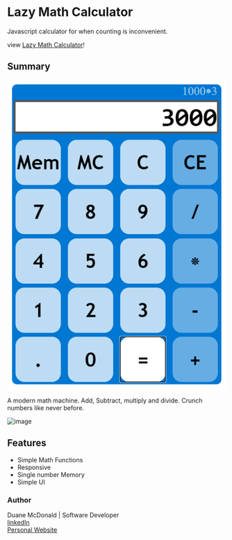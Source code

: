 # Lazy Math Calculator

Javascript calculator for when counting is inconvenient.

view <a href="https://duanemcd.github.io/calculator/"> Lazy Math Calculator</a>!

## Summary
![What is this](screenshot.png)

A modern math machine. Add, Subtract, multiply and divide. Crunch numbers like never before.

![image](https://user-images.githubusercontent.com/77417381/111654018-bf7c0e80-87de-11eb-8bf4-6f250212a26f.png)

## Features

<ul>
  <li>Simple Math Functions</li>
  <li>Responsive</li>
  <li>Single number Memory</li>
  <li>Simple UI</li>
</ul>

### Author

Duane McDonald | Software Developer <br />
<a href="https://www.linkedin.com/in/duane-mcdonald-48a90136">linkedIn</a> <br />
<a href="https://www.DuaneMcDonald.com">Personal Website</a> <br />
